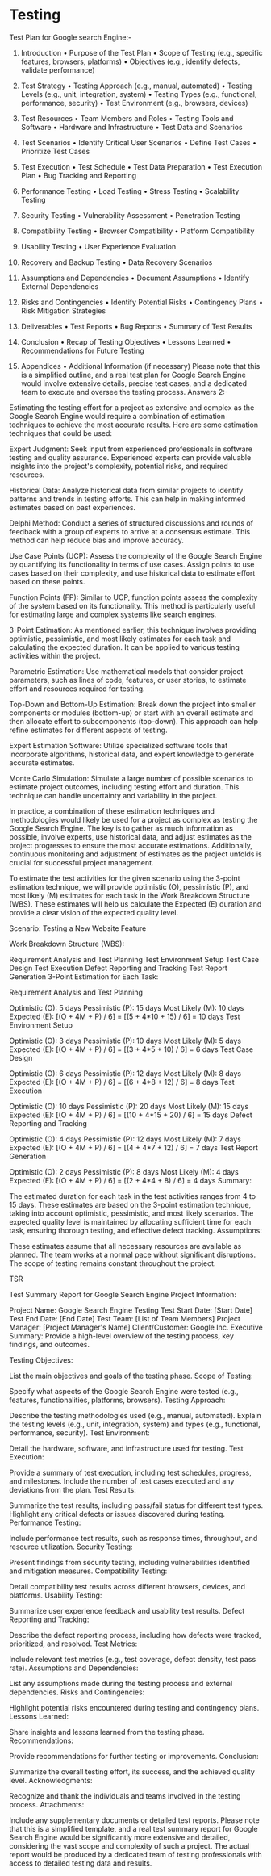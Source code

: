 # Testing
Test Plan for Google search Engine:-

1. Introduction
•	Purpose of the Test Plan
•	Scope of Testing (e.g., specific features, browsers, platforms)
•	Objectives (e.g., identify defects, validate performance)

2. Test Strategy
•	Testing Approach (e.g., manual, automated)
•	Testing Levels (e.g., unit, integration, system)
•	Testing Types (e.g., functional, performance, security)
•	Test Environment (e.g., browsers, devices)

3. Test Resources
•	Team Members and Roles
•	Testing Tools and Software
•	Hardware and Infrastructure
•	Test Data and Scenarios

4. Test Scenarios
•	Identify Critical User Scenarios
•	Define Test Cases
•	Prioritize Test Cases

5. Test Execution
•	Test Schedule
•	Test Data Preparation
•	Test Execution Plan
•	Bug Tracking and Reporting

6. Performance Testing
•	Load Testing
•	Stress Testing
•	Scalability Testing

7. Security Testing
•	Vulnerability Assessment
•	Penetration Testing

8. Compatibility Testing
•	Browser Compatibility
•	Platform Compatibility
9. Usability Testing
•	User Experience Evaluation

10. Recovery and Backup Testing
•	Data Recovery Scenarios

11. Assumptions and Dependencies
•	Document Assumptions
•	Identify External Dependencies

12. Risks and Contingencies
•	Identify Potential Risks
•	Contingency Plans
•	Risk Mitigation Strategies

13. Deliverables
•	Test Reports
•	Bug Reports
•	Summary of Test Results

14. Conclusion
•	Recap of Testing Objectives
•	Lessons Learned
•	Recommendations for Future Testing

15. Appendices
•	Additional Information (if necessary)
Please note that this is a simplified outline, and a real test plan for Google Search Engine would involve extensive details, precise test cases, and a dedicated team to execute and oversee the testing process.
Answers 2:-












Estimating the testing effort for a project as extensive and complex as the Google Search Engine would require a combination of estimation techniques to achieve the most accurate results. Here are some estimation techniques that could be used:

Expert Judgment: Seek input from experienced professionals in software testing and quality assurance. Experienced experts can provide valuable insights into the project's complexity, potential risks, and required resources.

Historical Data: Analyze historical data from similar projects to identify patterns and trends in testing efforts. This can help in making informed estimates based on past experiences.

Delphi Method: Conduct a series of structured discussions and rounds of feedback with a group of experts to arrive at a consensus estimate. This method can help reduce bias and improve accuracy.

Use Case Points (UCP): Assess the complexity of the Google Search Engine by quantifying its functionality in terms of use cases. Assign points to use cases based on their complexity, and use historical data to estimate effort based on these points.

Function Points (FP): Similar to UCP, function points assess the complexity of the system based on its functionality. This method is particularly useful for estimating large and complex systems like search engines.

3-Point Estimation: As mentioned earlier, this technique involves providing optimistic, pessimistic, and most likely estimates for each task and calculating the expected duration. It can be applied to various testing activities within the project.

Parametric Estimation: Use mathematical models that consider project parameters, such as lines of code, features, or user stories, to estimate effort and resources required for testing.

Top-Down and Bottom-Up Estimation: Break down the project into smaller components or modules (bottom-up) or start with an overall estimate and then allocate effort to subcomponents (top-down). This approach can help refine estimates for different aspects of testing.

Expert Estimation Software: Utilize specialized software tools that incorporate algorithms, historical data, and expert knowledge to generate accurate estimates.

Monte Carlo Simulation: Simulate a large number of possible scenarios to estimate project outcomes, including testing effort and duration. This technique can handle uncertainty and variability in the project.

In practice, a combination of these estimation techniques and methodologies would likely be used for a project as complex as testing the Google Search Engine. The key is to gather as much information as possible, involve experts, use historical data, and adjust estimates as the project progresses to ensure the most accurate estimations. Additionally, continuous monitoring and adjustment of estimates as the project unfolds is crucial for successful project management.









To estimate the test activities for the given scenario using the 3-point estimation technique, we will provide optimistic (O), pessimistic (P), and most likely (M) estimates for each task in the Work Breakdown Structure (WBS). These estimates will help us calculate the Expected (E) duration and provide a clear vision of the expected quality level.

Scenario: Testing a New Website Feature

Work Breakdown Structure (WBS):

Requirement Analysis and Test Planning
Test Environment Setup
Test Case Design
Test Execution
Defect Reporting and Tracking
Test Report Generation
3-Point Estimation for Each Task:

Requirement Analysis and Test Planning

Optimistic (O): 5 days
Pessimistic (P): 15 days
Most Likely (M): 10 days
Expected (E): [(O + 4M + P) / 6] = [(5 + 4*10 + 15) / 6] = 10 days
Test Environment Setup

Optimistic (O): 3 days
Pessimistic (P): 10 days
Most Likely (M): 5 days
Expected (E): [(O + 4M + P) / 6] = [(3 + 4*5 + 10) / 6] = 6 days
Test Case Design

Optimistic (O): 6 days
Pessimistic (P): 12 days
Most Likely (M): 8 days
Expected (E): [(O + 4M + P) / 6] = [(6 + 4*8 + 12) / 6] = 8 days
Test Execution

Optimistic (O): 10 days
Pessimistic (P): 20 days
Most Likely (M): 15 days
Expected (E): [(O + 4M + P) / 6] = [(10 + 4*15 + 20) / 6] = 15 days
Defect Reporting and Tracking

Optimistic (O): 4 days
Pessimistic (P): 12 days
Most Likely (M): 7 days
Expected (E): [(O + 4M + P) / 6] = [(4 + 4*7 + 12) / 6] = 7 days
Test Report Generation

Optimistic (O): 2 days
Pessimistic (P): 8 days
Most Likely (M): 4 days
Expected (E): [(O + 4M + P) / 6] = [(2 + 4*4 + 8) / 6] = 4 days
Summary:

The estimated duration for each task in the test activities ranges from 4 to 15 days.
These estimates are based on the 3-point estimation technique, taking into account optimistic, pessimistic, and most likely scenarios.
The expected quality level is maintained by allocating sufficient time for each task, ensuring thorough testing, and effective defect tracking.
Assumptions:

These estimates assume that all necessary resources are available as planned.
The team works at a normal pace without significant disruptions.
The scope of testing remains constant throughout the project.



TSR


Test Summary Report for Google Search Engine
Project Information:

Project Name: Google Search Engine Testing
Test Start Date: [Start Date]
Test End Date: [End Date]
Test Team: [List of Team Members]
Project Manager: [Project Manager's Name]
Client/Customer: Google Inc.
Executive Summary:
Provide a high-level overview of the testing process, key findings, and outcomes.

Testing Objectives:

List the main objectives and goals of the testing phase.
Scope of Testing:

Specify what aspects of the Google Search Engine were tested (e.g., features, functionalities, platforms, browsers).
Testing Approach:

Describe the testing methodologies used (e.g., manual, automated).
Explain the testing levels (e.g., unit, integration, system) and types (e.g., functional, performance, security).
Test Environment:

Detail the hardware, software, and infrastructure used for testing.
Test Execution:

Provide a summary of test execution, including test schedules, progress, and milestones.
Include the number of test cases executed and any deviations from the plan.
Test Results:

Summarize the test results, including pass/fail status for different test types.
Highlight any critical defects or issues discovered during testing.
Performance Testing:

Include performance test results, such as response times, throughput, and resource utilization.
Security Testing:

Present findings from security testing, including vulnerabilities identified and mitigation measures.
Compatibility Testing:

Detail compatibility test results across different browsers, devices, and platforms.
Usability Testing:

Summarize user experience feedback and usability test results.
Defect Reporting and Tracking:

Describe the defect reporting process, including how defects were tracked, prioritized, and resolved.
Test Metrics:

Include relevant test metrics (e.g., test coverage, defect density, test pass rate).
Assumptions and Dependencies:

List any assumptions made during the testing process and external dependencies.
Risks and Contingencies:

Highlight potential risks encountered during testing and contingency plans.
Lessons Learned:

Share insights and lessons learned from the testing phase.
Recommendations:

Provide recommendations for further testing or improvements.
Conclusion:

Summarize the overall testing effort, its success, and the achieved quality level.
Acknowledgments:

Recognize and thank the individuals and teams involved in the testing process.
Attachments:

Include any supplementary documents or detailed test reports.
Please note that this is a simplified template, and a real test summary report for Google Search Engine would be significantly more extensive and detailed, considering the vast scope and complexity of such a project. The actual report would be produced by a dedicated team of testing professionals with access to detailed testing data and results.















